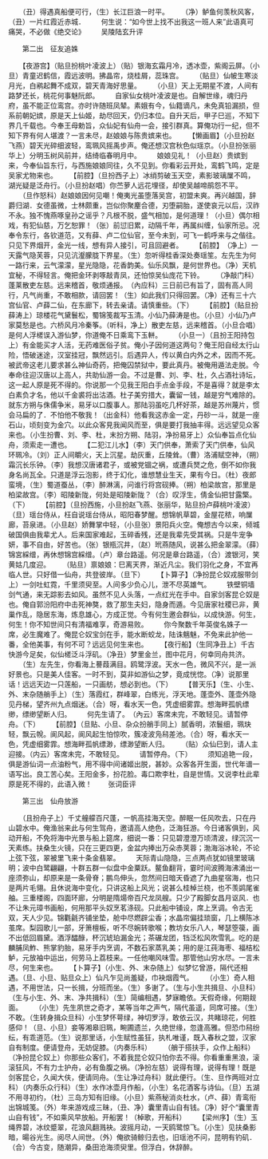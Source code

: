 <!-- { "loadSidebar": true } -->
　　（丑）得遇真船便可行，（生）长江巨浪一时平。
　　（净）鲈鱼何羡秋风客，（丑）一片红霞近赤城．
　　何生说：“如今世上找不出我这一班人来”此语真可痛哭，不必做《绝交论》
　　吴陵陆玄升评

　　第二出　征友追姝

　　【夜游宫】（贴旦扮桃叶凌波上）（贴）银海玄霜月冷，透冰壶，紫阁云屏。（小旦）青童迟鹤信，霞远波明。拂晶帘，烧桂屑，蕊珠宫。
　　（贴旦）仙帔生寒淡月光，白鹇起舞不成双，碧天青海好思量。
　　（小旦）天上无期星不渡，人间有路梦还长，桃花何事魅阮郎。
　　自家仙女桃叶凌波是也。自解世缘，魂归丹府，虽不能正位鸾宫。亦时许随班凤辇。素娥有今，仙籍谪凡，未免真铅漏损，但系前朝妃嫔，原是天上仙姬，劫尽回天，仍归本位。自升天后，甲子巳巡，不知下界几千载也。今奉王母勅旨，众仙妃有仙舟一会，接引群真。算俺功行一纪，但不知下界有何人堪渡？一言未尽，赵娘娘与陈贵嫔来也。
　　【懒画眉】（小旦扮赵飞燕）碧天光碎细波轻，鸾珮风摇禹步声。俺还想汉宫秋色似瑶京。（小旦扮张丽华上）分明玉树风前并，结绮临春明月中。
　　娘娘见礼！（小旦赵）贵嫔到来，今奉仙旨东行，与西施娘娘同往，久不见到。你看彩云开处，鸾鹤飞鸣，定是吴家尤物来也。
　　【前腔】（旦扮西子上）冰绡剪破玉天空，素影玻璃屟不鸣，湖光疑是泛舟行。（小旦扮赵唱）你苎萝人远花埋径，却使吴越啼鹃怨不平。
　　（旦作怒科）赵娘娘因何见嘲！俺夷光虽堕落吴宫，初盟未爽。再兴越国，辞爵归湖．女德虽微，士林颇重，岂似你聚麈合德，刃堕嗣胎，遂使哀元以后，汉祚不永。独不愧燕啄皇孙之谣乎？凡根不脱，盛气相加，是何道理！（小旦）偶尔相戏，有犯仙慈，万乞恕罪！（张）前愆旧累，动隔千年，再属纠缠，仙家所忌。况奉令东行，各钦道范，又有薛、卢二位仙官，至今未到，可飞一鹤呼来与之偕往。只见下界烟开，金光一线，想有异人接引，可且回避者。
　　【前腔】　（净上）一天露气隐芙蓉，只见沆瀣朦胧下界星。（生）忽听得桂香深处奏瑶笙。左先生为何一路行来，云气濛濛，星光隐隐，花香韵美。仙乐风飘，是何世界也。（净）天机宜秘，不得轻言。俺把金环剥啄敲青凤，还怕惊吴仙庞花下铃。
　　（净敲门科）蓬莱散吏左慈。远来稽首，敬烦通报。　（內应科）三日前已有旨了，固有高人同行，凡气尚重，不敢相款，请回罢！（生）如此我们只得回罢。（净）还有三十六宫仙官、卢薛二仙，在东廊下，转去亲请。请慎重些。（下）
　　【前腔】（贴旦扮薛涛上）琼楼花气黛鬟松，蜀锦笺裁写玉清。小仙乃薛涛是也。（小旦）小仙乃卢家莫愁是也。六桥风月冷秦筝。（听科，净上）散吏左慈，远来稽首。（小旦合唱）是何人浮槎误入游仙梦，你道俺不日乘鸾下玉軿。
　　（小旦一）（且扮王阳持包上）有金能买才人活，无药难医俗子贫。俺小子因何道这两句？俺王阳自经太行山险，悟破迷途，汉室挂冠，飘然远引。后遇异人，传以黄白内外之术，因而不死。被武帝这老儿要求甚么神仙奇药，把俺囚禁狱中，要此真丹。被俺用遁法走脱。今奉命往迎汉唐以上高人，共助仙游一会。不过是曹、刘、李、杜，久占酒社诗坛，这一起人原是死不得的。你说那一个见我王阳白手点金手段，不是喜得？就是李太白素负才名，他以千金裘将出沽酒。杜子美穷措大，囊留一钱，越是穷气难除的。就东方朔与侏儒争米，易牙以口腹事人。那陆羽虽吃几杯好茶，越是苏州蔑片，惯会马扁的了．不怕他不敬我！（出金科）他看我这赤金一定，丹砂一斗，就是一座石山，顷刻变为金穴。以此众客見我闻风而至，俱是要打我抽丰得。远远望见众客来也。（小生扮曹、刘、李、杜，末扮方朔、陆羽，净扮易牙上）众仙奉旨点化仙舟，须索走一遭也。
　　【二犯江儿水】（李）天门供奉，萧索了天门供奉，仙风环珮冷。（刘）正人间皭火，天上沉星。劫灰重，丘陵耸。（曹）洛浦赋空神，（朔）霜沉长乐钟。（李）我想汉唐诸君子，或被党锢之祸，或遭兵燹之危，倒不如你我身名尚瓦全。只道是浮云泡影，终于幻化，谁想慧业生天，果有今日。（杜）夜郎蛮境，（生）蜀道蚕丛，（李）醉淋漓，问谁行将宫砚捧。（朔）柏梁故宫，那里是柏梁故宫。（李）昭陵新陇，何处是昭陵新陇？（合）叹浮生，倩金仙把甘露檠。（下）
　　【前腔】（旦扮西施，小旦扮赵飞燕、张丽华，贴旦扮卢薛桃叶凌波）（旦）瑶台侍从，枉自说瑶台侍从，昭阳春梦醒。想锦帆草碧，金屋花秾，响屟廊，苔泉进。（小旦赵）娇舞掌中轻，（小旦张）景阳兵火空。俺想古今以来，倾城破国俱由我辈尤人。后来国家难起，玉碎香残，还是我辈先受其祸。只是牛宠争妍，事不自由，好苦也。（张）银瓶沉井，（赵）玳燕随风，说甚么把金翠濛。（薛）锦宮綵缯，再休想锦宫綵缯。（卢）章台路遥。何况是章台路遥，（合）渡银河，笑黄姑几度迎。
　　（贴旦）禀娘娘：巳离天界，渐近凡尘。我们羽化之身，不宜再临人世。只好借一仙舟，共登彼岸。（旦下）
　　【卜算子】（净扮昆仑奴戎服带剑上）一剑吐虹霓，千里须臾至。人间多少负心儿，泄不尽英雄气。
　　铁壁铜墙剑气通，来无踪影去如风。虽然不见人头落，一点红光在手中。自家剑客昆仑奴是也。俺自郭汾阳府中击死神獒，救了那生夫妇，隐身而遁。今见唐家社稷已非，黄巢作乱，隐居东海，炼息雄心，方成正觉。今有何生邀会群仙，以成快游。何生，何生！你不知世间只有清福难享，奇游易败。
　　你今聚数千年英俊名姝子一席，必生魔难了。俺昆仑奴宝剑在手，能水断蛟龙，陆诛魑魅，不免来此护他一番，全他美事，有何不可？远远见何生来也。
　　【夜行船】（生同净丑上）千古快游今足矣，似仙槎泛斗浮矶。（净丑）梦里金兰，图中花月，何幸同舟共济。
　　（生）左先生，你看海上謩葭满目。鸥鹭浮波。天水一色，微风不兴，是一派好景也。只是美人佳客。一时不到，莫非如游仙之梦，竟成恍惚。（净）说那里话！远远天边一只莲船，一只画舫，想必到也。（下）
　　【普天乐】（生、小生、外、末杂随艄手上）（生）落霞红，群峰翠，白练光，浮天地。蓬壶外、蓬壶外隐见丹梯，望齐州九点烟迷。（合）呀，看水天一色，凭虚细雾霏。想海畔孤帆缥缈，缥缈望断人归。
　　何先生请了。　（內云）客席未完，不敢轻见。请暂停舟。（下）
　　【前腔】（旦贴、小旦、杂众扮艄手同上）腻香明，浓鬟细，珮玦轻，飘云帨。阆风起，阆风起生怕惊吹，簇凌波凫舄差池。（合）呀，看水天一色，凭虚细雾霏。想海畔孤帆缥渺，缥渺望断人归。
　　（贴）众仙巳到，请人主迎接。（内云）客席未完，不敢轻见。
　　请暂停舟。（下）
　　须知追艳一段，俱是游仙词一点油粉气，用不得中间诸姬出脱，甚妙。众客各开生面，世代年谱一语写出。良工苦心矣。王阳金多，扮花脸。毒口欺李杜，自是世情。又说李杜此辈原是死不得的，此语入微！
　　张词臣评

　　第三出　仙舟放游

　　（且扮舟子上）千丈艟艨百尺蓬，一帆高挂海天空。醉眠一任风吹去，只在丹山碧水中。俺渔翁来此与何生驾舟，邀请高人绝色，泛海狂游。今日诸客俱到，风动开船，不免将海中光景与船上筵席，细说一番：只见碧澄澄万顷清波，绿沉沉一天素练。扶桑生火镜，只在三更四更，金盆内捧出万朵赤荚蓉；渤海浴冰轮，不论上弦下弦，翠被里飞来十条金翡翠。
　　天际青山隐隐，三点两点犹如镜里玻璃明；波中白鹭翩翩，十群五群一似盘中金粟跃。鳌鱼翻背，霎时间波腾海沸涌出一座须弥山，却原来是一条骨脊；鹏鸟伸头，忽然间日暗天昏遮了九曲星宿海，也只是两片毛翎。且休说海中变化，只讲这船上风光；说甚么桂棹兰桡，也不羡鹢尾雀舳。三重楼阁，四面环廊，分明是隋煬帝百尺龙凤艘。只少了殿脚女昌月讴风．也不让朱元璋书画船，何用那平头奴烹茗涤砚。只此船中铺设，席上烹调。令古无双，天人少见。锦氍毹齐铺坐垫，舱中尽燃辟尘香；水晶帘偏挂琐窗，几上横陈冰茧席。梨园歌儿一部，牙箫檀板，听不尽婉转歌喉；教坊女乐八人，琴瑟箜篌，画不出低回眉黛。酒浮醽醁，杯沉琥珀漏金光；茶碾龙团，铛泛松风吹雪乳。吃的是麟脯凤鮓、熊掌豹胎，易牙手内烹调，不数石家蒸乳美；用的是江莼海枣、福桔松鲈，元放袖中运出，何劳马上荔枝来。一任他嘲风味雪。那管他山穷水尽。一言未尽，何生来也。
　　【卜算子】（小生、外、末杂随上）似梦忆曾游，隔代还相遇。（旦、小旦、贴旦众上）仙凡乍见尚羞疑，巾袂烟霞气。
　　（小生）奇人相遇，不用世法，只一长揖，分班而坐。（生）多谢了。（生与小生共揖旦、小旦科）（生与小生、外、末、净共揖科）（生）简编相遇，梦寐瞻依。天假奇缘，何期觌面。
　　（小生）先生夙世之奇才，某等当年之声气，隔代虽遥，同席可接。（生）不敢。（生转身揖众旦科）小生梦怀萼绿，神切罗浮，敢依云汉，共睹琼花，何胜感仰！（旦、小旦）妾等湘皋旧珮，畹圃遗兰，久绝世缘，忽逢高雅。但恐巾舄纷纭，有乖道范。（生）说那里话，小生赋性虽狂，执札唯谨，既入春秋之盟，汉家自有制度。便请登舟，无妨促膝。（内奏乐科）
　　（艄于搭扶手，众作上船科）（净扮昆仑奴上）你那些众客们，不着我昆仑奴只怕你去不得。你看重重黑浪，滚滚狂风，不有力士护舟，必有鱼腹之祸。（净扮左慈）说得有理，说得有理！既是剑客昆仑，久闻大伕，便请同舟。（生让净过舟科）就此便行。（生、旦作两班对立科）（内奏乐众行科）（生）水作冰壶月作船，（小生）名花酒客与诗仙。（旦）五湖不用寻初约，（杜）三岛方知有旧缘。（小旦）紫燕秘消炎杜水，（卢、薛）青鸾衔出锦城笺。（外）年来游戏成三昧，（丑、净）囊里青山自有钱。（净）好个“囊里青山自有钱”，不如乘风早放船。开船罢！（棹歌，开船科）
　　【梁州序】（生）玉绳界碧，冰纹蹙翠，花浪风翻溅袂。波摇月动，一天鸥鹭惊飞。（小生）见扶桑影暗，暘谷光生。阅尽人间世。（外）俺欲骑鲸归去也，旧瑶池不问，昆明有钓矶．（合）今古变，随潮异，桑田沧海须臾里。但浮白，休辞醉。

